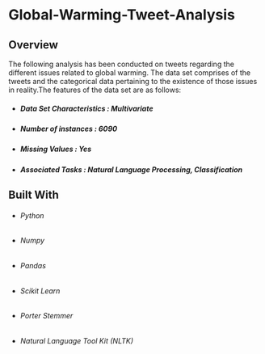 # Global-Warming-Tweet-Analysis

## Overview
The following analysis has been conducted on tweets regarding the different issues related to global warming. The data set comprises of the tweets and the categorical data pertaining to the  existence of those issues in reality.The features of the data set are as follows: 
* ##### Data Set Characteristics : Multivariate
* ##### Number of instances : 6090
* ##### Missing Values : Yes
* ##### Associated Tasks : Natural Language Processing, Classification

## Built With
* ###### Python
* ###### Numpy
* ###### Pandas
* ###### Scikit Learn
* ###### Porter Stemmer
* ###### Natural Language Tool Kit (NLTK)
